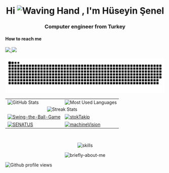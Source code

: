 

<h1 align="center">Hi <img src="https://raw.githubusercontent.com/Tarikul-Islam-Anik/Animated-Fluent-Emojis/master/Emojis/Hand%20gestures/Waving%20Hand.png" alt="Waving Hand" width="25" height="25" /> , I'm Hüseyin Şenel</h1>
<h3 align="center">Computer engineer from Turkey</h3>

   <h4> How to reach me </h4>
   <a href="https://www.linkedin.com/in/h%C3%BCseyin-%C5%9Fenel/"> <img src="https://img.shields.io/badge/LinkedIn-Huseyin%20Senel-blue?style=flat-square&logo=linkedin" /> </a>
   <a href="mailto:huseyin0senel@gmail.com"> <img src="https://img.shields.io/badge/Gmail-huseyin0senel@gmail.com-red?style=flat-square&logo=gmail" /> </a>
<br/>
<br/>


<picture>
  <source media="(prefers-color-scheme: dark)" srcset="https://raw.githubusercontent.com/Huseyin-Senel/Huseyin-Senel/output/github-contribution-grid-snake-dark.svg">
  <source media="(prefers-color-scheme: light)" srcset="https://raw.githubusercontent.com/Huseyin-Senel/Huseyin-Senel/output/github-contribution-grid-snake.svg">
  <img alt="github contribution grid snake animation" src="https://raw.githubusercontent.com/Huseyin-Senel/Huseyin-Senel/output/github-contribution-grid-snake.svg">
</picture>


<table cellspacing="0" cellpadding="0">  
   <tr>   
      <td>
         <picture>
            <source
                    srcset="https://github-readme-stats.vercel.app/api?username=Huseyin-Senel&show_icons=true&theme=radical&hide_border=true&border_radius=20&show=reviews"
                    media="(prefers-color-scheme: dark)"
                    />
            <img height=220 src="https://github-readme-stats.vercel.app/api?username=Huseyin-Senel&show_icons=true&theme=buefy&hide_border=true&border_radius=20&show=reviews&bg_color=f6f8fa" alt="GitHub Stats" />
         </picture>
      </td>
      <td>
          <picture>
            <source
                    srcset="https://github-readme-stats.vercel.app/api/top-langs/?username=Huseyin-Senel&layout=compact&theme=radical&hide_border=true&border_radius=20"
                    media="(prefers-color-scheme: dark)"
                    />
            <img height=220 src="https://github-readme-stats.vercel.app/api/top-langs/?username=Huseyin-Senel&layout=compact&theme=buefy&hide_border=true&border_radius=20&bg_color=f6f8fa" alt="Most Used Languages" />
         </picture>
     </td>    
  </tr>
  <tr>
    <td colspan=2 align="center">
        <picture>
            <source
                    srcset="https://streak-stats.demolab.com?user=Huseyin-Senel&theme=radical&hide_border=true&border_radius=20&date_format=%5BY%20%5DM%20j"
                    media="(prefers-color-scheme: dark)"
                    />
            <img height=220 src="https://streak-stats.demolab.com?user=Huseyin-Senel&theme=buefy&hide_border=true&border_radius=20&date_format=%5BY%20%5DM%20j" alt="Streak Stats" />
         </picture>
    </td>       
  </tr>
   <tr>
      <td>
         <a href="https://github.com/Huseyin-Senel/Swing-the-Ball-Game">
            <picture>
               <source
                       srcset="https://github-readme-stats.vercel.app/api/pin/?username=Huseyin-Senel&repo=Swing-the-Ball-Game&theme=radical&hide_border=true&border_radius=20"
                       media="(prefers-color-scheme: dark)"
                       />
               <img height=150 width=470 align="center" src="https://github-readme-stats.vercel.app/api/pin/?username=Huseyin-Senel&repo=Swing-the-Ball-Game&theme=buefy&hide_border=true&border_radius=20&bg_color=f6f8fa" alt="Swing-the-Ball-Game" />
            </picture>
         </a>
      </td>
      <td>
         <a href="https://github.com/Huseyin-Senel/stokTakip">
          <picture>
            <source
                    srcset="https://github-readme-stats.vercel.app/api/pin/?username=Huseyin-Senel&repo=stokTakip&theme=radical&hide_border=true&border_radius=20"
                    media="(prefers-color-scheme: dark)"
                    />
            <img height=150 width=470 align="center" height=220 src="https://github-readme-stats.vercel.app/api/pin/?username=Huseyin-Senel&repo=stokTakip&theme=buefy&hide_border=true&border_radius=20&bg_color=f6f8fa" alt="stokTakip" />
         </picture>
         </a>
      </td>
   </tr>
    <tr>
      <td>
         <a href="https://github.com/Huseyin-Senel/SENATUS">
            <picture>
               <source
                     srcset="https://github-readme-stats.vercel.app/api/pin/?username=Huseyin-Senel&repo=SENATUS&theme=radical&hide_border=true&border_radius=20"
                     media="(prefers-color-scheme: dark)"
                     />
               <img height=150 width=470 align="center" src="https://github-readme-stats.vercel.app/api/pin/?username=Huseyin-Senel&repo=SENATUS&theme=buefy&hide_border=true&border_radius=20" alt="SENATUS" />
            </picture>
         </a>
      </td>
      <td>
         <a href="https://github.com/Huseyin-Senel/machineVision">
            <picture>
               <source
                     srcset="https://github-readme-stats.vercel.app/api/pin/?username=Huseyin-Senel&repo=machineVision&theme=radical&hide_border=true&border_radius=20"
                     media="(prefers-color-scheme: dark)"
                     />
               <img height=150 width=470 align="center" src="https://github-readme-stats.vercel.app/api/pin/?username=Huseyin-Senel&repo=machineVision&theme=buefy&hide_border=true&border_radius=20" alt="machineVision" />
            </picture>
         </a>
      </td>
   </tr>
</table>

<br/>

<p align="center">
   <picture>
  <source media="(prefers-color-scheme: light)" srcset="https://skillicons.dev/icons?i=visualstudio,mysql,sqlite,matlab,vue,py,dotnet,androidstudio,cs,arduino,mongodb,nginx,unity,vscode,css,html,js,java,linux,nodejs,stackoverflow,dart,github,flutter,bootstrap&perline=13&theme=light">
  <img alt="skills" src="https://skillicons.dev/icons?i=visualstudio,mysql,sqlite,matlab,vue,py,dotnet,androidstudio,cs,arduino,mongodb,nginx,unity,vscode,css,html,js,java,linux,nodejs,stackoverflow,dart,github,flutter,bootstrap&perline=13" />
</picture>
    
</p>

   <div align=center>
      <picture>
            <source
                    srcset="https://readme-typing-svg.herokuapp.com?font=Fira+Code&size=32&center=true&weight=500&pause=1000&color=FE428E&width=600&lines=Hi+there+I'm+Hüseyin+Şenel+%F0%9F%91%8B;Computer+Engineer+%F0%9F%96%A5;from+Turkey+%F0%9F%87%B9%F0%9F%87%B7"
                    media="(prefers-color-scheme: dark)"
                    />
            <img src="https://readme-typing-svg.herokuapp.com?font=Fira+Code&size=32&center=true&weight=500&pause=1000&color=8D71DB&width=600&lines=Hi+there+I'm+Hüseyin+Şenel+%F0%9F%91%8B;Computer+Engineer+%F0%9F%96%A5;from+Turkey+%F0%9F%87%B9%F0%9F%87%B7" alt="briefly-about-me" />
         </picture>
    </div>
   
   <!--![Github profile views](https://gpvc.arturio.dev/Huseyin-Senel)-->
   ![Github profile views](https://komarev.com/ghpvc/?username=Huseyin-Senel&color=brightgreen&style=flat-square)
  

